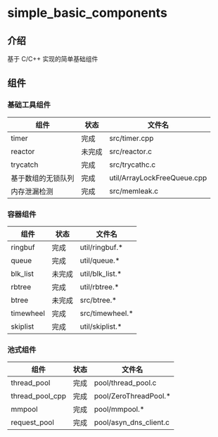 <!--
 * @Author: 凉屋 liangwu.lxy@foxmail.com
 * @Description:
-->

# simple_basic_components

## 介绍
基于 C/C++ 实现的简单基础组件

## 组件


### 基础工具组件

|组件|状态|文件名|
|---|---|---|
|timer|完成|src/timer.cpp|
|reactor|未完成|src/reactor.c|
|trycatch|完成|src/trycathc.c|
|基于数组的无锁队列|完成|util/ArrayLockFreeQueue.cpp|
|内存泄漏检测|完成|src/memleak.c|


### 容器组件
|组件|状态|文件名|
|---|---|---|
|ringbuf|完成|util/ringbuf.*|
|queue|完成|util/queue.*|
|blk_list|未完成|util/blk_list.*|
|rbtree|完成|util/rbtree.*|
|btree|未完成|src/btree.*|
|timewheel|完成|src/timewheel.*|
|skiplist|完成|util/skiplist.*|

### 池式组件
|组件|状态|文件名|
|---|---|---|
|thread_pool|完成|pool/thread_pool.c|
|thread_pool_cpp|完成|pool/ZeroThreadPool.*|
|mmpool|完成|pool/mmpool.*|
|request_pool| 完成 | pool/asyn_dns_client.c |



